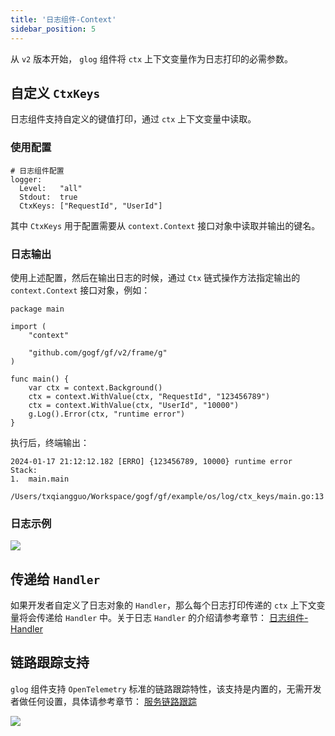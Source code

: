 ```yaml
---
title: '日志组件-Context'
sidebar_position: 5
---
```


从 `v2` 版本开始， `glog` 组件将 `ctx` 上下文变量作为日志打印的必需参数。

## 自定义 `CtxKeys`

日志组件支持自定义的键值打印，通过 `ctx` 上下文变量中读取。

### 使用配置

```
# 日志组件配置
logger:
  Level:   "all"
  Stdout:  true
  CtxKeys: ["RequestId", "UserId"]
```

其中 `CtxKeys` 用于配置需要从 `context.Context` 接口对象中读取并输出的键名。

### 日志输出

使用上述配置，然后在输出日志的时候，通过 `Ctx` 链式操作方法指定输出的 `context.Context` 接口对象，例如：

```
package main

import (
	"context"

	"github.com/gogf/gf/v2/frame/g"
)

func main() {
	var ctx = context.Background()
	ctx = context.WithValue(ctx, "RequestId", "123456789")
	ctx = context.WithValue(ctx, "UserId", "10000")
	g.Log().Error(ctx, "runtime error")
}
```

执行后，终端输出：

```
2024-01-17 21:12:12.182 [ERRO] {123456789, 10000} runtime error
Stack:
1.  main.main
    /Users/txqiangguo/Workspace/gogf/gf/example/os/log/ctx_keys/main.go:13

```

### 日志示例

![](/markdown/d9b17863576dca859b0b13b98041130e.png)

## 传递给 `Handler`

如果开发者自定义了日志对象的 `Handler`，那么每个日志打印传递的 `ctx` 上下文变量将会传递给 `Handler` 中。关于日志 `Handler` 的介绍请参考章节： [日志组件-Handler](/docs/核心组件/日志组件/日志组件-Handler)

## 链路跟踪支持

`glog` 组件支持 `OpenTelemetry` 标准的链路跟踪特性，该支持是内置的，无需开发者做任何设置，具体请参考章节： [服务链路跟踪](/docs/服务可观测性/服务链路跟踪)

![](/markdown/a6ade54c58ba067b6be203a6e17b15e5.png)